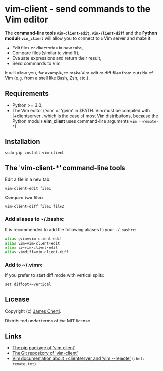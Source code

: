 # vim-client - send commands to the Vim editor

The **command-line tools `vim-client-edit`, `vim-client-diff`** and the **Python module `vim_client`** will allow you to connect to a Vim server and make it:
- Edit files or directories in new tabs,
- Compare files (similar to vimdiff),
- Evaluate expressions and return their result,
- Send commands to Vim.

It will allow you, for example, to make Vim edit or diff files from outside of Vim (e.g. from a shell like Bash, Zsh, etc.).

## Requirements

- Python >= 3.0,
- The Vim editor ('vim' or 'gvim' in $PATH. Vim must be compiled with |+clientserver|, which is the case of most Vim distributions, because the Python module **vim_client** uses command-line arguments `vim --remote-*`)

## Installation

```console
sudo pip install vim-client
```

## The 'vim-client-\*' command-line tools

Edit a file in a new tab:
```console
vim-client-edit file1
```

Compare two files:
```console
vim-client-diff file1 file2
```

### Add aliases to ~/.bashrc

It is recommended to add the following aliases to your `~/.bashrc`:
```sh
alias gvim=vim-client-edit
alias vim=vim-client-edit
alias vi=vim-client-edit
alias vimdiff=vim-client-diff
```

### Add to ~/.vimrc

If you prefer to start diff mode with vertical splits:
```viml
set diffopt+=vertical
```

## License

Copyright (c) [James Cherti](https://www.jamescherti.com).

Distributed under terms of the MIT license.

## Links

- [The pip package of 'vim-client'](https://pypi.org/project/vim-client/)
- [The Git repository of 'vim-client'](https://github.com/jamescherti/vim-client)
- [Vim documentation about +clientserver and 'vim \-\-remote'](http://vimdoc.sourceforge.net/htmldoc/remote.html) (`:help remote.txt`)
